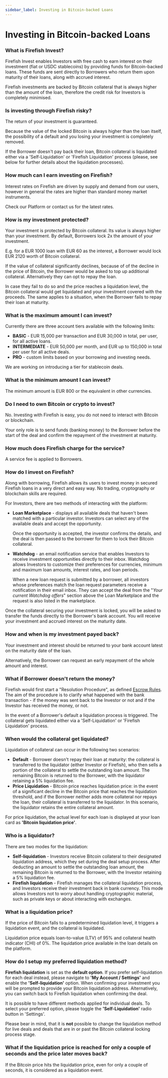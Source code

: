 ```yaml
---
sidebar_label: Investing in Bitcoin-backed Loans
---
```


# Investing in Bitcoin-backed Loans

### What is Firefish Invest?

Firefish Invest enables Investors with free cash to earn interest on their investment (fiat or USDC stablecoins) by providing funds for Bitcoin-backed loans. These funds are sent directly to Borrowers who return them upon maturity of their loans, along with accrued interest.

Firefish investments are backed by Bitcoin collateral that is always higher than the amount of the loan, therefore the credit risk for Investors is completely minimised.

### Is investing through Firefish risky?

The return of your investment is guaranteed.

Because the value of the locked Bitcoin is always higher than the loan itself, the possibility of a default and you losing your investment is completely removed.

If the Borrower doesn't pay back their loan, Bitcoin collateral is liquidated either via a 'Self-Liquidation' or 'Firefish Liquidation' process (please, see below for further details about the liquidation processes).

### How much can I earn investing on Firefish?

Interest rates on Firefish are driven by supply and demand from our users, however in general the rates are higher than standard money market instruments.

Check our Platform or contact us for the latest rates.

### How is my investment protected?

Your investment is protected by Bitcoin collateral. Its value is always higher than your investment. By default, Borrowers lock 2x the amount of your investment.

E.g. for a EUR 1000 loan with EUR 60 as the interest, a Borrower would lock EUR 2120 worth of Bitcoin collateral.

If the value of collateral significantly declines, because of of the decline in the price of Bitcoin, the Borrower would be asked to top up additional collateral. Alternatively they can opt to repay the loan.

In case they fail to do so and the price reaches a liquidation level, the Bitcoin collateral would get liquidated and your investment covered with the proceeds. The same applies to a situation, when the Borrower fails to repay their loan at maturity.

### What is the maximum amount I can invest?

Currently there are three account tiers available with the following limits:

- **BASIC** - EUR 15,000 per transaction and EUR 30,000 in total, per user, for all active loans.
- **INTERMEDIATE** - EUR 50,000 per month, and EUR up to 150,000 in total per user for all active deals.
- **PRO** - custom limits based on your borrowing and investing needs.

We are working on introducing a tier for stablecoin deals.

### What is the minimum amount I can invest?

The minimum amount is EUR 800 or the equivalent in other currencies.

### Do I need to own Bitcoin or crypto to invest?

No. Investing with Firefish is easy, you do not need to interact with Bitcoin or blockchain.

Your only role is to send funds (banking money) to the Borrower before the start of the deal and confirm the repayment of the investment at maturity.

### How much does Firefish charge for the service?

A service fee is applied to Borrowers.

### How do I invest on Firefish?

Along with borrowing, Firefish allows its users to invest money in secured Firefish loans in a very direct and easy way. No trading, cryptography or blockchain skills are required.

For Investors, there are two methods of interacting with the platform:

- **Loan Marketplace** - displays all available deals that haven't been matched with a particular investor. Investors can select any of the available deals and accept the opportunity.

  Once the opportunity is accepted, the investor confirms the details, and the deal is then passed to the borrower for them to lock their Bitcoin collateral.

- **Watchdog** - an email notification service that enables Investors to receive investment opportunities directly to their inbox. Watchdog allows Investors to customize their preferences for currencies, minimum and maximum loan amounts, interest rates, and loan periods.

  When a new loan request is submitted by a borrower, all investors whose preferences match the loan request parameters receive a notification in their email inbox. They can accept the deal from the "_Your current Watchdog offers_" section above the Loan Marketplace and the request is also listed in the marketplace.

Once the collateral securing your investment is locked, you will be asked to transfer the funds directly to the Borrower's bank account. You will receive your investment and accrued interest on the maturity date.

### How and when is my investment payed back?

Your investment and interest should be returned to your bank account latest on the maturity date of the loan.

Alternatively, the Borrower can request an early repayment of the whole amount and interest.

### What if Borrower doesn't return the money?

Firefish would first start a "Resolution Procedure", as defined [Escrow Rules](https://app.firefish.io/pdf/collateral-escrow-rules.pdf). The aim of the procedure is to clarify what happened with the bank transaction - if the money was sent back to the Investor or not and if the Investor has received the money, or not.

In the event of a Borrower's default a liquidation process is triggered. The collateral gets liquidated either via a 'Self-Liquidation' or 'Firefish Liquidation' process.

### When would the collateral get liquidated?

Liquidation of collateral can occur in the following two scenarios:

- **Default** - Borrower doesn't repay their loan at maturity: the collateral is transferred to the liquidator (either Investor or Firefish), who then sells a portion of the collateral to settle the outstanding loan amount. The remaining Bitcoin is returned to the Borrower, with the liquidator retaining a 5% liquidation fee.
- **Price Liquidation** - Bitcoin price reaches liquidation price: in the event of a significant decline in the Bitcoin price that reaches the liquidation threshold, and if the Borrower neither adds more collateral nor repays the loan, their collateral is transferred to the liquidator. In this scenario, the liquidator retains the entire collateral amount.

For price liquidation, the actual level for each loan is displayed at your loan card as **'Bitcoin liquidation price'**.

### Who is a liquidator?

There are two modes for the liquidation:

- **Self-liquidation** - Investors receive Bitcoin collateral to their designated liquidation address, which they set during the deal setup process. After deducting an amount to settle the outstanding loan amount, the remaining Bitcoin is returned to the Borrower, with the Investor retaining a 5% liquidation fee.
- **Firefish liquidation** - Firefish manages the collateral liquidation process, and Investors receive their investment back in bank currency. This mode allows Investors not to worry about handling cryptographic material, such as private keys or about interacting with exchanges.

### What is a liquidation price?

If the price of Bitcoin falls to a predetermined liquidation level, it triggers a liquidation event, and the collateral is liquidated.

Liquidation price equals loan-to-value (LTV) of 95% and collateral health indicator (CHI) of 0%. The liquidation price available in the loan details on the platform.

### How do I setup my preferred liquidation method?

**Firefish liquidation** is set as the **default option**. If you prefer self-liquidation for each deal instead, please navigate to **'My Account / Settings'** and enable the **'Self-liquidation'** option. When confirming your investment you will be prompted to provide your Bitcoin liquidation address. Alternatively, you can switch back to Firefish liquidation when confirming the deal.

It is possible to have different methods applied for individual deals. To select your preferred option, please toggle the **'Self-Liquidation'** radio button in 'Settings'.

Please bear in mind, that it is **not** possible to change the liquidation method for live deals and deals that are in or past the Bitcoin collateral locking process stage.

### What if the liquidation price is reached for only a couple of seconds and the price later moves back?

If the Bitcoin price hits the liquidation price, even for only a couple of seconds, it is considered as a liquidation event.